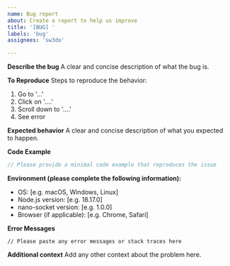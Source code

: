```yaml
---
name: Bug report
about: Create a report to help us improve
title: '[BUG] '
labels: 'bug'
assignees: 'sw3do'

---
```


**Describe the bug**
A clear and concise description of what the bug is.

**To Reproduce**
Steps to reproduce the behavior:
1. Go to '...'
2. Click on '....'
3. Scroll down to '....'
4. See error

**Expected behavior**
A clear and concise description of what you expected to happen.

**Code Example**
```typescript
// Please provide a minimal code example that reproduces the issue
```

**Environment (please complete the following information):**
 - OS: [e.g. macOS, Windows, Linux]
 - Node.js version: [e.g. 18.17.0]
 - nano-socket version: [e.g. 1.0.0]
 - Browser (if applicable): [e.g. Chrome, Safari]

**Error Messages**
```
// Please paste any error messages or stack traces here
```

**Additional context**
Add any other context about the problem here.